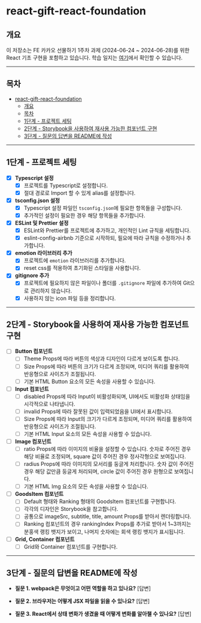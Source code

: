 # react-gift-react-foundation

## 개요

이 저장소는 FE 카카오 선물하기 1주차 과제 (2024-06-24 ~ 2024-06-28)를 위한 React 기초 구현을 포함하고 있습니다. 학습 일지는 [여기](https://www.notion.so/TIL-FE-25dbeb894e884b889eca0fa3e4e13904)에서 확인할 수 있습니다.

---

## 목차

- [react-gift-react-foundation](#react-gift-react-foundation)
  - [개요](#개요)
  - [목차](#목차)
  - [1단계 - 프로젝트 세팅](#1단계---프로젝트-세팅)
  - [2단계 - Storybook을 사용하여 재사용 가능한 컴포넌트 구현](#2단계---storybook을-사용하여-재사용-가능한-컴포넌트-구현)
  - [3단계 - 질문의 답변을 README에 작성](#3단계---질문의-답변을-readme에-작성)

---

## 1단계 - 프로젝트 세팅

- [x] **Typescript 설정**
  - [x] 프로젝트를 Typescript로 설정합니다.
  - [x] 절대 경로로 Import 할 수 있게 alias를 설정합니다.

- [x] **tsconfig.json 설정**
  - [x] Typescript 설정 파일인 `tsconfig.json`에 필요한 항목들을 구성합니다.
  - [x] 추가적인 설정이 필요한 경우 해당 항목들을 추가합니다.

- [x] **ESLint 및 Prettier 설정**
  - [x] ESLint와 Prettier를 프로젝트에 추가하고, 개인적인 Lint 규칙을 세팅합니다.
  - [x] eslint-config-airbnb 기준으로 시작하되, 필요에 따라 규칙을 수정하거나 추가합니다.

- [x] **emotion 라이브러리 추가**
  - [x] 프로젝트에 `emotion` 라이브러리를 추가합니다.
  - [x] reset css를 적용하여 초기화된 스타일을 사용합니다.

- [x] **gitignore 추가**
  - [x] 프로젝트에 필요하지 않은 파일이나 폴더를 `.gitignore` 파일에 추가하여 Git으로 관리하지 않습니다.
  - [x] 사용하지 않는 icon 파일 등을 정리합니다.

---

## 2단계 - Storybook을 사용하여 재사용 가능한 컴포넌트 구현

- [ ] **Button 컴포넌트**
  - [ ] Theme Props에 따라 버튼의 색상과 디자인이 다르게 보이도록 합니다.
  - [ ] Size Props에 따라 버튼의 크기가 다르게 조정되며, 미디어 쿼리를 활용하여 반응형으로 사이즈가 조절됩니다.
  - [ ] 기본 HTML Button 요소의 모든 속성을 사용할 수 있습니다.

- [ ] **Input 컴포넌트**
  - [ ] disabled Props에 따라 Input이 비활성화되며, UI에서도 비활성화 상태임을 시각적으로 나타냅니다.
  - [ ] invalid Props에 따라 잘못된 값이 입력되었음을 UI에서 표시합니다.
  - [ ] Size Props에 따라 Input의 크기가 다르게 조정되며, 미디어 쿼리를 활용하여 반응형으로 사이즈가 조절됩니다.
  - [ ] 기본 HTML Input 요소의 모든 속성을 사용할 수 있습니다.

- [ ] **Image 컴포넌트**
  - [ ] ratio Props에 따라 이미지의 비율을 설정할 수 있습니다. 숫자로 주어진 경우 해당 비율로 조정되며, square 값이 주어진 경우 정사각형으로 보여집니다.
  - [ ] radius Props에 따라 이미지의 모서리를 둥글게 처리합니다. 숫자 값이 주어진 경우 해당 값만큼 둥글게 처리되며, circle 값이 주어진 경우 원형으로 보여집니다.
  - [ ] 기본 HTML Img 요소의 모든 속성을 사용할 수 있습니다.

- [ ] **GoodsItem 컴포넌트**
  - [ ] Default 형태와 Ranking 형태의 GoodsItem 컴포넌트를 구현합니다.
  - [ ] 각각의 디자인은 Storybook을 참고합니다.
  - [ ] 공통으로 imageSrc, subtitle, title, amount Props를 받아서 렌더링합니다.
  - [ ] Ranking 컴포넌트의 경우 rankingIndex Props를 추가로 받아서 1~3까지는 분홍색 랭킹 뱃지가 보이고, 나머지 숫자에는 회색 랭킹 뱃지가 표시됩니다.

- [ ] **Grid, Container 컴포넌트**
  - [ ] Grid와 Container 컴포넌트를 구현합니다.

---

## 3단계 - 질문의 답변을 README에 작성

- **질문 1. webpack은 무엇이고 어떤 역할을 하고 있나요?**
  [답변]

- **질문 2. 브라우저는 어떻게 JSX 파일을 읽을 수 있나요?**
  [답변]

- **질문 3. React에서 상태 변화가 생겼을 때 어떻게 변화를 알아챌 수 있나요?**
  [답변]
